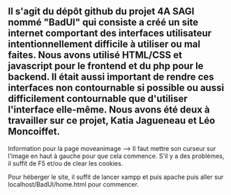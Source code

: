 Il s'agit du dépôt github du projet 4A SAGI nommé "BadUI" qui consiste a créé un site internet comportant des interfaces utilisateur intentionnellement difficile à utiliser ou mal faites. Nous avons utilisé HTML/CSS et javascript pour le frontend et du php pour le backend. Il était aussi important de rendre ces interfaces non contournable si possible ou aussi difficilement contournable que d'utiliser l'interface elle-même. Nous avons été deux à travailler sur ce projet, Katia Jagueneau et Léo Moncoiffet.
-
Information pour la page moveanimage --> Il faut mettre son curseur sur l'image en haut à gauche pour que cela commence.
S'il y a des problèmes, il suffit de F5 et/ou de clear les cookies.

Pour héberger le site, il suffit de lancer xampp et puis apache puis aller sur localhost/BadUI/home.html pour commencer.

